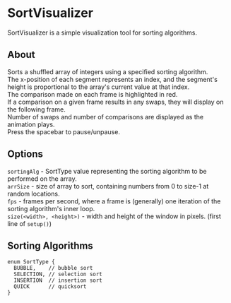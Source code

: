 # SortVisualizer  
SortVisualizer is a simple visualization tool for sorting algorithms.  
  
## About   
Sorts a shuffled array of integers using a specified sorting algorithm.  
The x-position of each segment represents an index, and the segment's height is proportional to the array's current value at that index.  
The comparison made on each frame is highlighted in red.  
If a comparison on a given frame results in any swaps, they will display on the following frame.  
Number of swaps and number of comparisons are displayed as the animation plays.  
Press the spacebar to pause/unpause.  
  
## Options 
  ``sortingAlg`` - SortType value representing the sorting algorithm to be performed on the array.  
  ``arrSize`` - size of array to sort, containing numbers from 0 to size-1 at random locations.  
  ``fps`` - frames per second, where a frame is (generally) one iteration of the sorting algorithm's inner loop.  
  ``size(<width>, <height>)`` - width and height of the window in pixels. (first line of ``setup()``)  

## Sorting Algorithms
```
enum SortType {
  BUBBLE,    // bubble sort
  SELECTION, // selection sort
  INSERTION  // insertion sort
  QUICK      // quicksort
}
```
